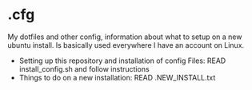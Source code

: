 # .cfg

My dotfiles and other config, information about what to setup on a new ubuntu install. Is basically used everywhere I have an account on Linux.

- Setting up this repository and installation of config Files: READ install_config.sh and follow instructions
- Things to do on a new installation: READ .NEW_INSTALL.txt
